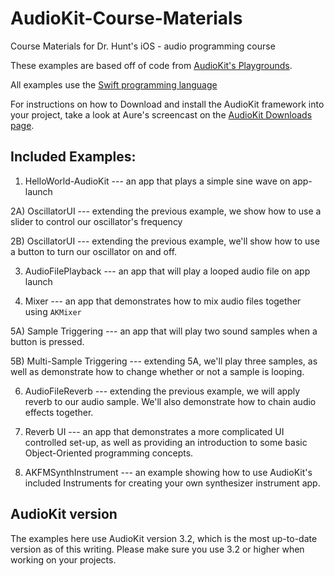 # AudioKit-Course-Materials
Course Materials for Dr. Hunt's iOS - audio programming course

These examples are based off of code from [AudioKit's Playgrounds](audiokit.io/playgrounds/).

All examples use the [Swift programming language](https://developer.apple.com/swift/)

For instructions on how to Download and install the AudioKit framework into your project, take a 
look at Aure's screencast on the [AudioKit Downloads page](http://audiokit.io/downloads/).

## Included Examples:

1) HelloWorld-AudioKit --- an app that plays a simple sine wave on app-launch

2A) OscillatorUI --- extending the previous example, we show how to use a slider to control our oscillator's frequency

2B) OscillatorUI --- extending the previous example, we'll show how to use a button to turn our oscillator on and off.

3) AudioFilePlayback --- an app that will play a looped audio file on app launch

4) Mixer --- an app that demonstrates how to mix audio files together using `AKMixer`

5A) Sample Triggering --- an app that will play two sound samples when a button is pressed. 

5B) Multi-Sample Triggering --- extending 5A, we'll play three samples, as well as demonstrate how to change whether or not a sample
is looping.

6) AudioFileReverb --- extending the previous example, we will apply reverb to our audio sample. 
We'll also demonstrate how to chain audio effects together. 

7) Reverb UI --- an app that demonstrates a more complicated UI controlled set-up, as well as 
providing an introduction to some basic Object-Oriented programming concepts. 

9) AKFMSynthInstrument --- an example showing how to use AudioKit's included Instruments for creating
your own synthesizer instrument app.

## AudioKit version

The examples here use AudioKit version 3.2, which is the most up-to-date version as of this 
writing. Please make sure you use 3.2 or higher when working on your projects.